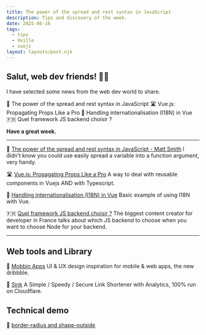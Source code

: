 ```yaml
---
title: The power of the spread and rest syntax in JavaScript
description: Tips and discovery of the week.
date: 2025-06-16
tags:
  - tips
  - Veille
  - vuejs
layout: layouts/post.njk
---
```


## Salut, web dev friends! 🧑‍💻

I have selected some news  from the web dev world to share.

🤯 The power of the spread and rest syntax in JavaScript
🛣️ Vue.js: Propagating Props Like a Pro
📗 Handling internationalisation (I18N) in Vue
🇫🇷 Quel framework JS backend choisir ?

**Have a great week.**

___

🤯 [The power of the spread and rest syntax in JavaScript - Matt Smith](https://allthingssmitty.com/2025/05/05/the-power-of-spread-and-rest-patterns-in-javascript.md/)
I didn’t know you could use easily spread a variable into a function argument, very handy.

🛣️ [Vue.js: Propagating Props Like a Pro](https://hackernoon.com/vuejs-propagating-props-like-a-pro)
A way to deal with reusable components in Vuejs AND with Typescript.

📗 [Handling internationalisation \(I18N\) in Vue](https://dev.to/jacobandrewsky/handling-internalisation-i18n-in-vue-2nof)
Basic example of using I18N with Vue.

🇫🇷 [Quel framework JS backend choisir ?](https://www.youtube.com/watch?v=Q_oVDDevPw8)
The biggest content creator for developer in France talks about which JS backend to choose when you want to choose Node for your backend.

___

## Web tools and Library

🧰 [Mobbin Apps](https://mobbin.com/discover/apps/web/latest)
UI & UX design inspiration for mobile & web apps, the new dribbble.

🔧 [Sink](https://sink.cool/)
A Simple / Speedy / Secure Link Shortener with Analytics, 100% run on Cloudflare.

## Technical demo

💬 [border-radius and shape-outside](https://codepen.io/shannonmoeller/pen/XJbyQre)
